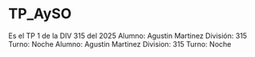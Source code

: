 # TP_AySO
Es el TP 1 de la DIV 315 del 2025
Alumno: Agustin Martinez División: 315 Turno: Noche
Alumno: Agustin Martinez
Division: 315
Turno: Noche
